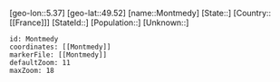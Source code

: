 ﻿---
location: [49.52,5.37]
mapzoom: [7,12] 
mapmarker: city 
type: City
tags:
- geo/City


SpocWebEntityId: 32585
isDeleted: false
confidential: public

---
[geo-lon::5.37]
[geo-lat::49.52]
[name::Montmedy]
[State::]
[Country::[[France]]]
[StateId::]
[Population::]
[Unknown::]


```leaflet
id: Montmedy
coordinates: [[Montmedy]]
markerFile: [[Montmedy]]
defaultZoom: 11 
maxZoom: 18
```
